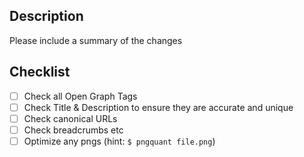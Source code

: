 ## Description
Please include a summary of the changes

## Checklist
- [ ] Check all Open Graph Tags
- [ ] Check Title & Description to ensure they are accurate and unique
- [ ] Check canonical URLs
- [ ] Check breadcrumbs etc
- [ ] Optimize any pngs (hint: `$ pngquant file.png`)
